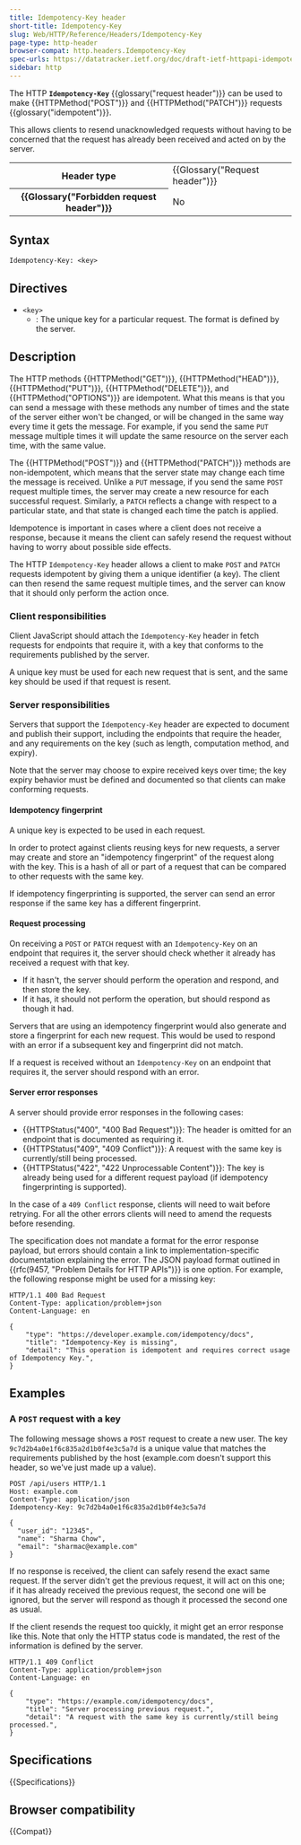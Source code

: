 ```yaml
---
title: Idempotency-Key header
short-title: Idempotency-Key
slug: Web/HTTP/Reference/Headers/Idempotency-Key
page-type: http-header
browser-compat: http.headers.Idempotency-Key
spec-urls: https://datatracker.ietf.org/doc/draft-ietf-httpapi-idempotency-key-header/
sidebar: http
---
```


The HTTP **`Idempotency-Key`** {{glossary("request header")}} can be used to make {{HTTPMethod("POST")}} and {{HTTPMethod("PATCH")}} requests {{glossary("idempotent")}}.

This allows clients to resend unacknowledged requests without having to be concerned that the request has already been received and acted on by the server.

<table class="properties">
  <tbody>
    <tr>
      <th scope="row">Header type</th>
      <td>{{Glossary("Request header")}}</td>
    </tr>
    <tr>
      <th scope="row">{{Glossary("Forbidden request header")}}</th>
      <td>No</td>
    </tr>
  </tbody>
</table>

## Syntax

```http
Idempotency-Key: <key>
```

## Directives

- `<key>`
  - : The unique key for a particular request.
    The format is defined by the server.

## Description

The HTTP methods {{HTTPMethod("GET")}}, {{HTTPMethod("HEAD")}}, {{HTTPMethod("PUT")}}, {{HTTPMethod("DELETE")}}, and {{HTTPMethod("OPTIONS")}} are idempotent.
What this means is that you can send a message with these methods any number of times and the state of the server either won't be changed, or will be changed in the same way every time it gets the message.
For example, if you send the same `PUT` message multiple times it will update the same resource on the server each time, with the same value.

The {{HTTPMethod("POST")}} and {{HTTPMethod("PATCH")}} methods are non-idempotent, which means that the server state may change each time the message is received.
Unlike a `PUT` message, if you send the same `POST` request multiple times, the server may create a new resource for each successful request.
Similarly, a `PATCH` reflects a change with respect to a particular state, and that state is changed each time the patch is applied.

Idempotence is important in cases where a client does not receive a response, because it means the client can safely resend the request without having to worry about possible side effects.

The HTTP `Idempotency-Key` header allows a client to make `POST` and `PATCH` requests idempotent by giving them a unique identifier (a key).
The client can then resend the same request multiple times, and the server can know that it should only perform the action once.

### Client responsibilities

Client JavaScript should attach the `Idempotency-Key` header in fetch requests for endpoints that require it, with a key that conforms to the requirements published by the server.

A unique key must be used for each new request that is sent, and the same key should be used if that request is resent.

### Server responsibilities

Servers that support the `Idempotency-Key` header are expected to document and publish their support, including the endpoints that require the header, and any requirements on the key (such as length, computation method, and expiry).

Note that the server may choose to expire received keys over time; the key expiry behavior must be defined and documented so that clients can make conforming requests.

#### Idempotency fingerprint

A unique key is expected to be used in each request.

In order to protect against clients reusing keys for new requests, a server may create and store an "idempotency fingerprint" of the request along with the key.
This is a hash of all or part of a request that can be compared to other requests with the same key.

If idempotency fingerprinting is supported, the server can send an error response if the same key has a different fingerprint.

#### Request processing

On receiving a `POST` or `PATCH` request with an `Idempotency-Key` on an endpoint that requires it, the server should check whether it already has received a request with that key.

- If it hasn't, the server should perform the operation and respond, and then store the key.
- If it has, it should not perform the operation, but should respond as though it had.

Servers that are using an idempotency fingerprint would also generate and store a fingerprint for each new request.
This would be used to respond with an error if a subsequent key and fingerprint did not match.

If a request is received without an `Idempotency-Key` on an endpoint that requires it, the server should respond with an error.

#### Server error responses

A server should provide error responses in the following cases:

- {{HTTPStatus("400", "400 Bad Request")}}: The header is omitted for an endpoint that is documented as requiring it.
- {{HTTPStatus("409", "409 Conflict")}}: A request with the same key is currently/still being processed.
- {{HTTPStatus("422", "422 Unprocessable Content")}}: The key is already being used for a different request payload (if idempotency fingerprinting is supported).

In the case of a `409 Conflict` response, clients will need to wait before retrying.
For all the other errors clients will need to amend the requests before resending.

The specification does not mandate a format for the error response payload, but errors should contain a link to implementation-specific documentation explaining the error.
The JSON payload format outlined in {{rfc(9457, "Problem Details for HTTP APIs")}} is one option.
For example, the following response might be used for a missing key:

```http
HTTP/1.1 400 Bad Request
Content-Type: application/problem+json
Content-Language: en

{
    "type": "https://developer.example.com/idempotency/docs",
    "title": "Idempotency-Key is missing",
    "detail": "This operation is idempotent and requires correct usage of Idempotency Key.",
}
```

## Examples

### A `POST` request with a key

The following message shows a `POST` request to create a new user.
The key `9c7d2b4a0e1f6c835a2d1b0f4e3c5a7d` is a unique value that matches the requirements published by the host (example.com doesn't support this header, so we've just made up a value).

```http
POST /api/users HTTP/1.1
Host: example.com
Content-Type: application/json
Idempotency-Key: 9c7d2b4a0e1f6c835a2d1b0f4e3c5a7d

{
  "user_id": "12345",
  "name": "Sharma Chow",
  "email": "sharmac@example.com"
}
```

If no response is received, the client can safely resend the exact same request. If the server didn't get the previous request, it will act on this one; if it has already received the previous request, the second one will be ignored, but the server will respond as though it processed the second one as usual.

If the client resends the request too quickly, it might get an error response like this.
Note that only the HTTP status code is mandated, the rest of the information is defined by the server.

```http
HTTP/1.1 409 Conflict
Content-Type: application/problem+json
Content-Language: en

{
    "type": "https://example.com/idempotency/docs",
    "title": "Server processing previous request.",
    "detail": "A request with the same key is currently/still being processed.",
}
```

## Specifications

{{Specifications}}

## Browser compatibility

{{Compat}}

<!-- ## Browser integration -->
<!-- Firefox has a (non-standard) integration that automatically applies keys to POST requests (but not PATCH).
This is discussed in https://bugzilla.mozilla.org/show_bug.cgi?id=1991641#c6
Since this might not survive in the shipped release it is undocumented now - there is a BCD key
This hidden comment is here as a reminder when there is an update to browser status w.r.t this header.
-->
